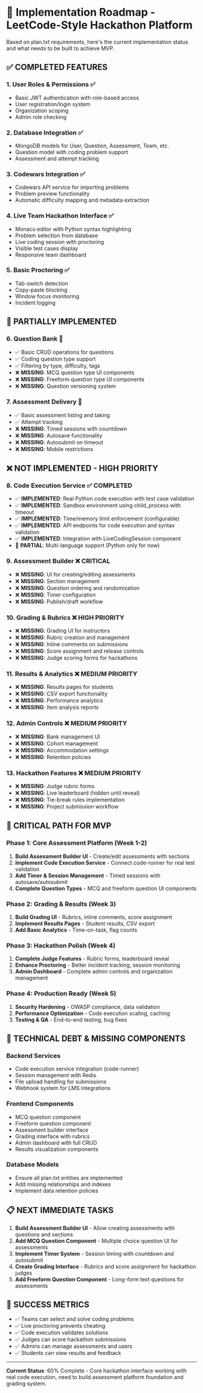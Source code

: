 # 🚀 Implementation Roadmap - LeetCode-Style Hackathon Platform

Based on plan.txt requirements, here's the current implementation status and what needs to be built to achieve MVP.

## ✅ **COMPLETED FEATURES**

### **1. User Roles & Permissions** ✅
- Basic JWT authentication with role-based access
- User registration/login system
- Organization scoping
- Admin role checking

### **2. Database Integration** ✅
- MongoDB models for User, Question, Assessment, Team, etc.
- Question model with coding problem support
- Assessment and attempt tracking

### **3. Codewars Integration** ✅
- Codewars API service for importing problems
- Problem preview functionality
- Automatic difficulty mapping and metadata extraction

### **4. Live Team Hackathon Interface** ✅
- Monaco editor with Python syntax highlighting
- Problem selection from database
- Live coding session with proctoring
- Visible test cases display
- Responsive team dashboard

### **5. Basic Proctoring** ✅
- Tab-switch detection
- Copy-paste blocking
- Window focus monitoring
- Incident logging

## 🔄 **PARTIALLY IMPLEMENTED**

### **6. Question Bank** 🔄
- ✅ Basic CRUD operations for questions
- ✅ Coding question type support
- ✅ Filtering by type, difficulty, tags
- ❌ **MISSING**: MCQ question type UI components
- ❌ **MISSING**: Freeform question type UI components
- ❌ **MISSING**: Question versioning system

### **7. Assessment Delivery** 🔄
- ✅ Basic assessment listing and taking
- ✅ Attempt tracking
- ❌ **MISSING**: Timed sessions with countdown
- ❌ **MISSING**: Autosave functionality
- ❌ **MISSING**: Autosubmit on timeout
- ❌ **MISSING**: Mobile restrictions

## ❌ **NOT IMPLEMENTED - HIGH PRIORITY**

### **8. Code Execution Service** ✅ **COMPLETED**
- ✅ **IMPLEMENTED**: Real Python code execution with test case validation
- ✅ **IMPLEMENTED**: Sandbox environment using child_process with timeout
- ✅ **IMPLEMENTED**: Time/memory limit enforcement (configurable)
- ✅ **IMPLEMENTED**: API endpoints for code execution and syntax validation
- ✅ **IMPLEMENTED**: Integration with LiveCodingSession component
- 🔄 **PARTIAL**: Multi-language support (Python only for now)

### **9. Assessment Builder** ❌ **CRITICAL**
- ❌ **MISSING**: UI for creating/editing assessments
- ❌ **MISSING**: Section management
- ❌ **MISSING**: Question ordering and randomization
- ❌ **MISSING**: Timer configuration
- ❌ **MISSING**: Publish/draft workflow

### **10. Grading & Rubrics** ❌ **HIGH PRIORITY**
- ❌ **MISSING**: Grading UI for instructors
- ❌ **MISSING**: Rubric creation and management
- ❌ **MISSING**: Inline comments on submissions
- ❌ **MISSING**: Score assignment and release controls
- ❌ **MISSING**: Judge scoring forms for hackathons

### **11. Results & Analytics** ❌ **MEDIUM PRIORITY**
- ❌ **MISSING**: Results pages for students
- ❌ **MISSING**: CSV export functionality
- ❌ **MISSING**: Performance analytics
- ❌ **MISSING**: Item analysis reports

### **12. Admin Controls** ❌ **MEDIUM PRIORITY**
- ❌ **MISSING**: Bank management UI
- ❌ **MISSING**: Cohort management
- ❌ **MISSING**: Accommodation settings
- ❌ **MISSING**: Retention policies

### **13. Hackathon Features** ❌ **MEDIUM PRIORITY**
- ❌ **MISSING**: Judge rubric forms
- ❌ **MISSING**: Live leaderboard (hidden until reveal)
- ❌ **MISSING**: Tie-break rules implementation
- ❌ **MISSING**: Project submission workflow

## 🎯 **CRITICAL PATH FOR MVP**

### **Phase 1: Core Assessment Platform** (Week 1-2)
1. **Build Assessment Builder UI** - Create/edit assessments with sections
2. **Implement Code Execution Service** - Connect code-runner for real test validation
3. **Add Timer & Session Management** - Timed sessions with autosave/autosubmit
4. **Complete Question Types** - MCQ and freeform question UI components

### **Phase 2: Grading & Results** (Week 3)
1. **Build Grading UI** - Rubrics, inline comments, score assignment
2. **Implement Results Pages** - Student results, CSV export
3. **Add Basic Analytics** - Time-on-task, flag counts

### **Phase 3: Hackathon Polish** (Week 4)
1. **Complete Judge Features** - Rubric forms, leaderboard reveal
2. **Enhance Proctoring** - Better incident tracking, session monitoring
3. **Admin Dashboard** - Complete admin controls and organization management

### **Phase 4: Production Ready** (Week 5)
1. **Security Hardening** - OWASP compliance, data validation
2. **Performance Optimization** - Code execution scaling, caching
3. **Testing & QA** - End-to-end testing, bug fixes

## 🔧 **TECHNICAL DEBT & MISSING COMPONENTS**

### **Backend Services**
- Code execution service integration (code-runner)
- Session management with Redis
- File upload handling for submissions
- Webhook system for LMS integrations

### **Frontend Components**
- MCQ question component
- Freeform question component
- Assessment builder interface
- Grading interface with rubrics
- Admin dashboard with full CRUD
- Results visualization components

### **Database Models**
- Ensure all plan.txt entities are implemented
- Add missing relationships and indexes
- Implement data retention policies

## 📋 **NEXT IMMEDIATE TASKS**

1. **Build Assessment Builder UI** - Allow creating assessments with questions and sections
2. **Add MCQ Question Component** - Multiple choice question UI for assessments
3. **Implement Timer System** - Session timing with countdown and autosubmit
4. **Create Grading Interface** - Rubrics and score assignment for hackathon judges
5. **Add Freeform Question Component** - Long-form text questions for assessments

## 🎯 **SUCCESS METRICS**

- ✅ Teams can select and solve coding problems
- ✅ Live proctoring prevents cheating
- ✅ Code execution validates solutions
- ✅ Judges can score hackathon submissions
- ✅ Admins can manage assessments and users
- ✅ Students can view results and feedback

---

**Current Status**: 60% Complete - Core hackathon interface working with real code execution, need to build assessment platform foundation and grading system.
